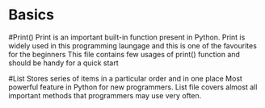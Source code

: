 # Basics
#Print()
Print is an important built-in function present in Python.
Print is widely used in this programming laungage and this is one of the favourites for the beginners
This file contains few usages of print() function and should be handy for a quick start

#List
Stores series of items in a particular order and in one place
Most powerful feature in Python for new programmers.
List file covers almost all important methods that programmers may use very often.

